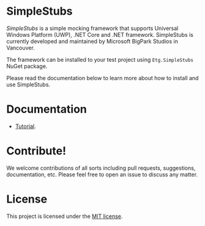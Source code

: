 SimpleStubs
=======

*SimpleStubs* is a simple mocking framework that supports Universal Windows Platform (UWP), .NET Core and .NET framework. SimpleStubs is currently developed and maintained by Microsoft BigPark Studios in Vancouver.

The framework can be installed to your test project using `Etg.SimpleStubs` NuGet package.

Please read the documentation below to learn more about how to install and use SimpleStubs.

Documentation 
=======
* [Tutorial](Documentation/Tutorial.md).

Contribute!
=======
We welcome contributions of all sorts including pull requests, suggestions, documentation, etc. Please feel free to open an issue to discuss any matter.

License
=======
This project is licensed under the [MIT license](LICENSE).
